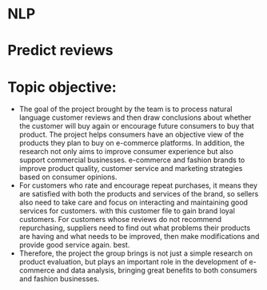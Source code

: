 # NLP
# Predict reviews
# Topic objective: 
  + The goal of the project brought by the team is to process natural language customer reviews and then draw conclusions about whether the customer will buy again or encourage future consumers to buy that product. The project helps consumers have an objective view of the products they plan to buy on e-commerce platforms. In addition, the research not only aims to improve consumer experience but also support commercial businesses. e-commerce and fashion brands to improve product quality, customer service and marketing strategies based on consumer opinions.
  + For customers who rate and encourage repeat purchases, it means they are satisfied with both the products and services of the brand, so sellers also need to take care and focus on interacting and maintaining good services for customers. with this customer file to gain brand loyal customers. For customers whose reviews do not recommend repurchasing, suppliers need to find out what problems their products are having and what needs to be improved, then make modifications and provide good service again. best.
  + Therefore, the project the group brings is not just a simple research on product evaluation, but plays an important role in the development of e-commerce and data analysis, bringing great benefits to both consumers and fashion businesses.
